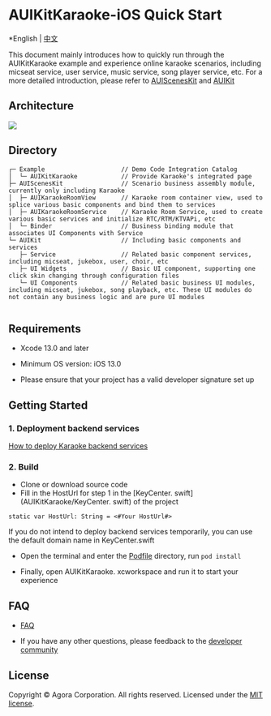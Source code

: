 # AUIKitKaraoke-iOS Quick Start

*English | [中文](README_zh.md)

This document mainly introduces how to quickly run through the AUIKitKaraoke example  and experience online karaoke scenarios, including micseat service, user service, music service, song player service, etc. For a more detailed introduction, please refer to [AUIScenesKit](../AScenesKit/README.md) and [AUIKit](https://github.com/AgoraIO-Community/AUIKit/tree/main/iOS)

## Architecture
![](https://accktvpic.oss-cn-beijing.aliyuncs.com/pic/github_readme/uikit/uikit_structure_chart.png)

## Directory
```
┌─ Example                     // Demo Code Integration Catalog
│  └─ AUIKitKaraoke            // Provide Karaoke's integrated page
├─ AUIScenesKit                // Scenario business assembly module, currently only including Karaoke
│  ├─ AUIKaraokeRoomView       // Karaoke room container view, used to splice various basic components and bind them to services
│  ├─ AUIKaraokeRoomService    // Karaoke Room Service, used to create various basic services and initialize RTC/RTM/KTVAPi, etc
│  └─ Binder                   // Business binding module that associates UI Components with Service
└─ AUIKit                      // Including basic components and services
   ├─ Service                  // Related basic component services, including micseat, jukebox, user, choir, etc
   ├─ UI Widgets               // Basic UI component, supporting one click skin changing through configuration files
   └─ UI Components            // Related basic business UI modules, including micseat, jukebox, song playback, etc. These UI modules do not contain any business logic and are pure UI modules
   
```

## Requirements

- Xcode 13.0 and later

- Minimum OS version: iOS 13.0

- Please ensure that your project has a valid developer signature set up


## Getting Started

### 1. Deployment backend services

[How to deploy Karaoke backend services](../../backend)  

### 2. Build
- Clone or download  source code
- Fill in the HostUrl for step 1 in the [KeyCenter. swift] (AUIKitKaraoke/KeyCenter. swift) of the project
```
static var HostUrl: String = <#Your HostUrl#>
```
If you do not intend to deploy backend services temporarily, you can use the default domain name in KeyCenter.swift

- Open the terminal and enter the [Podfile](Podfile) directory, run `pod install`

- Finally, open AUIKitKaraoke. xcworkspace and run it to start your experience


## FAQ

- [FAQ](../doc/KaraokeFAQ.md)

- If you have any other questions, please feedback to the [developer community](https://www.rtcdeveloper.cn/cn/community/discussion/0)


## License

Copyright © Agora Corporation. All rights reserved.
Licensed under the [MIT license](LICENSE).
